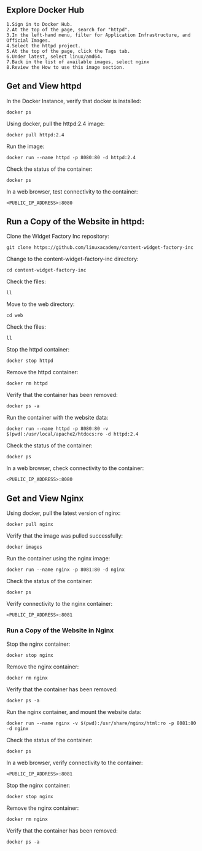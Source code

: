 ## Explore Docker Hub

    1.Sign in to Docker Hub.
    2.At the top of the page, search for "httpd".
    3.In the left-hand menu, filter for Application Infrastructure, and Official Images.
    4.Select the httpd project.
    5.At the top of the page, click the Tags tab.
    6.Under latest, select linux/amd64.
    7.Back in the list of available images, select nginx
    8.Review the How to use this image section. 

## Get and View httpd

In the Docker Instance, verify that docker is installed:

    docker ps

Using docker, pull the httpd:2.4 image:

    docker pull httpd:2.4

Run the image:

    docker run --name httpd -p 8080:80 -d httpd:2.4

Check the status of the container:

    docker ps

In a web browser, test connectivity to the container:

    <PUBLIC_IP_ADDRESS>:8080

## Run a Copy of the Website in httpd:

Clone the Widget Factory Inc repository:

    git clone https://github.com/linuxacademy/content-widget-factory-inc

Change to the content-widget-factory-inc directory:

    cd content-widget-factory-inc

Check the files:

    ll

Move to the web directory:

    cd web
Check the files:

    ll

Stop the httpd container:

    docker stop httpd

Remove the httpd container:

    docker rm httpd

Verify that the container has been removed:

    docker ps -a

Run the container with the website data:

    docker run --name httpd -p 8080:80 -v $(pwd):/usr/local/apache2/htdocs:ro -d httpd:2.4

Check the status of the container:

    docker ps

In a web browser, check connectivity to the container:

    <PUBLIC_IP_ADDRESS>:8080

## Get and View Nginx

Using docker, pull the latest version of nginx:

    docker pull nginx

Verify that the image was pulled successfully:

    docker images

Run the container using the nginx image:

    docker run --name nginx -p 8081:80 -d nginx 

Check the status of the container:

    docker ps

Verify connectivity to the nginx container:

    <PUBLIC_IP_ADDRESS>:8081

### Run a Copy of the Website in Nginx

Stop the nginx container:

    docker stop nginx

Remove the nginx container:

    docker rm nginx

Verify that the container has been removed:

    docker ps -a

Run the nginx container, and mount the website data:

    docker run --name nginx -v $(pwd):/usr/share/nginx/html:ro -p 8081:80 -d nginx

Check the status of the container:

    docker ps

In a web browser, verify connectivity to the container:

    <PUBLIC_IP_ADDRESS>:8081

Stop the nginx container:

    docker stop nginx

Remove the nginx container:

    docker rm nginx

Verify that the container has been removed:

    docker ps -a